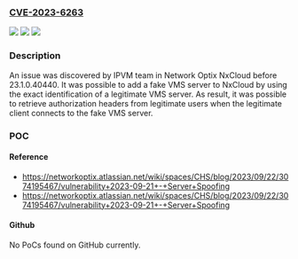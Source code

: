 ### [CVE-2023-6263](https://cve.mitre.org/cgi-bin/cvename.cgi?name=CVE-2023-6263)
![](https://img.shields.io/static/v1?label=Product&message=NxCloud&color=blue)
![](https://img.shields.io/static/v1?label=Version&message=0%3C%2023.1.0.40440%20&color=brighgreen)
![](https://img.shields.io/static/v1?label=Vulnerability&message=CWE-290%20Authentication%20Bypass%20by%20Spoofing&color=brighgreen)

### Description

An issue was discovered by IPVM team in Network Optix NxCloud before 23.1.0.40440. It was possible to add a fake VMS server to NxCloud by using the exact identification of a legitimate VMS server. As result, it was possible to retrieve authorization headers from legitimate users when the legitimate client connects to the fake VMS server.

### POC

#### Reference
- https://networkoptix.atlassian.net/wiki/spaces/CHS/blog/2023/09/22/3074195467/vulnerability+2023-09-21+-+Server+Spoofing
- https://networkoptix.atlassian.net/wiki/spaces/CHS/blog/2023/09/22/3074195467/vulnerability+2023-09-21+-+Server+Spoofing

#### Github
No PoCs found on GitHub currently.


